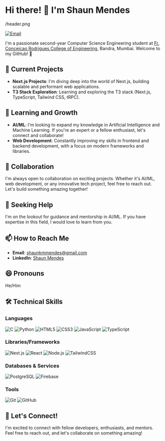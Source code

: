 # Hi there! 👋 I'm Shaun Mendes

/header.png

[![Email](https://img.shields.io/badge/Email-shaunkmmendes%40gmail.com-red)](mailto:shaunkmmendes@gmail.com)


I'm a passionate second-year Computer Science Engineering student at [Fr. Conceicao Rodrigues College of Engineering](https://www.frcrce.ac.in/), Bandra, Mumbai. Welcome to my GitHub! 🚀

## 🔭 Current Projects

- **Next.js Projects**: I'm diving deep into the world of Next.js, building scalable and performant web applications.
- **T3 Stack Exploration**: Learning and exploring the T3 stack (Next.js, TypeScript, Tailwind CSS, tRPC).

## 🌱 Learning and Growth

- **AI/ML**: I'm looking to expand my knowledge in Artificial Intelligence and Machine Learning. If you're an expert or a fellow enthusiast, let's connect and collaborate!
- **Web Development**: Constantly improving my skills in frontend and backend development, with a focus on modern frameworks and libraries.

## 👯 Collaboration

I'm always open to collaboration on exciting projects. Whether it's AI/ML, web development, or any innovative tech project, feel free to reach out. Let's build something amazing together!

## 🤔 Seeking Help

I'm on the lookout for guidance and mentorship in AI/ML. If you have expertise in this field, I would love to learn from you.

## 📫 How to Reach Me

- **Email**: [shaunkmmendes@gmail.com](mailto:shaunkmmendes@gmail.com)
- **LinkedIn**: [Shaun Mendes](https://www.linkedin.com/in/shaun-mendes-2107521b0/)

## 😄 Pronouns

He/Him

<!-- [![Shaun's GitHub stats](https://github-readme-stats.vercel.app/api?username=MetaSonic001)](https://github.com/anuraghazra/github-readme-stats)
[![Top Langs](https://github-readme-stats.vercel.app/api/top-langs/?username=MetaSonic001)](https://github.com/anuraghazra/github-readme-stats)
[![trophy](https://github-profile-trophy.vercel.app/?username=MetaSonic001)](https://github.com/ryo-ma/github-profile-trophy) -->

## 🛠️ Technical Skills

### Languages
![C](https://img.shields.io/badge/C-A8B9CC?style=for-the-badge&logo=c&logoColor=white)
![Python](https://img.shields.io/badge/Python-3776AB?style=for-the-badge&logo=python&logoColor=white)
![HTML5](https://img.shields.io/badge/HTML5-E34F26?style=for-the-badge&logo=html5&logoColor=white)
![CSS3](https://img.shields.io/badge/CSS3-1572B6?style=for-the-badge&logo=css3&logoColor=white)
![JavaScript](https://img.shields.io/badge/JavaScript-F7DF1E?style=for-the-badge&logo=javascript&logoColor=black)
![TypeScript](https://img.shields.io/badge/TypeScript-007ACC?style=for-the-badge&logo=typescript&logoColor=white)

### Libraries/Frameworks
![Next.js](https://img.shields.io/badge/Next.js-000000?style=for-the-badge&logo=nextdotjs&logoColor=white)
![React](https://img.shields.io/badge/React-61DAFB?style=for-the-badge&logo=react&logoColor=black)
![Node.js](https://img.shields.io/badge/Node.js-339933?style=for-the-badge&logo=nodedotjs&logoColor=white)
![TailwindCSS](https://img.shields.io/badge/TailwindCSS-38B2AC?style=for-the-badge&logo=tailwind-css&logoColor=white)
<!--![FastAPI](https://img.shields.io/badge/FastAPI-009688?style=for-the-badge&logo=fastapi&logoColor=white)
![Django](https://img.shields.io/badge/Django-092E20?style=for-the-badge&logo=django&logoColor=white)-->

### Databases & Services
![PostgreSQL](https://img.shields.io/badge/PostgreSQL-336791?style=for-the-badge&logo=postgresql&logoColor=white)
![Firebase](https://img.shields.io/badge/Firebase-FFCA28?style=for-the-badge&logo=firebase&logoColor=black)
<!--![Supabase](https://img.shields.io/badge/Supabase-3ECF8E?style=for-the-badge&logo=supabase&logoColor=white)
![PocketBase](https://img.shields.io/badge/PocketBase-FFCD39?style=for-the-badge&logo=pocketbase&logoColor=white)-->

<!--### Cloud Services
![Azure](https://img.shields.io/badge/Azure-0078D4?style=for-the-badge&logo=microsoft-azure&logoColor=white)
![Vercel](https://img.shields.io/badge/Vercel-000000?style=for-the-badge&logo=vercel&logoColor=white)-->

### Tools
![Git](https://img.shields.io/badge/Git-F05032?style=for-the-badge&logo=git&logoColor=white)
![GitHub](https://img.shields.io/badge/GitHub-181717?style=for-the-badge&logo=github&logoColor=white)
<!--![Docker](https://img.shields.io/badge/Docker-2496ED?style=for-the-badge&logo=docker&logoColor=white)-->


## 📣 Let's Connect!

I'm excited to connect with fellow developers, enthusiasts, and mentors. Feel free to reach out, and let's collaborate on something amazing!
